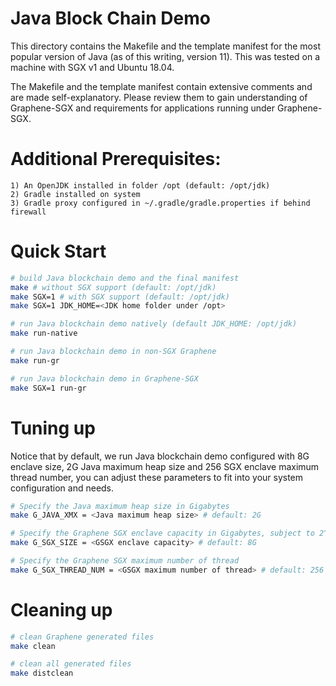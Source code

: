 # Java Block Chain Demo

This directory contains the Makefile and the template manifest for the most
popular version of Java (as of this writing, version 11). This was tested
on a machine with SGX v1 and Ubuntu 18.04.

The Makefile and the template manifest contain extensive comments and are made
self-explanatory. Please review them to gain understanding of Graphene-SGX
and requirements for applications running under Graphene-SGX.

# Additional Prerequisites:
    1) An OpenJDK installed in folder /opt (default: /opt/jdk)
    2) Gradle installed on system
    3) Gradle proxy configured in ~/.gradle/gradle.properties if behind firewall

# Quick Start

```sh
# build Java blockchain demo and the final manifest
make # without SGX support (default: /opt/jdk)
make SGX=1 # with SGX support (default: /opt/jdk)
make SGX=1 JDK_HOME=<JDK home folder under /opt>

# run Java blockchain demo natively (default JDK_HOME: /opt/jdk)
make run-native

# run Java blockchain demo in non-SGX Graphene
make run-gr

# run Java blockchain demo in Graphene-SGX
make SGX=1 run-gr
```

# Tuning up

Notice that by default, we run Java blockchain demo configured with 8G enclave size, 2G Java maximum
heap size and 256 SGX enclave maximum thread number, you can adjust these parameters to fit into
your system configuration and needs.

```sh
# Specify the Java maximum heap size in Gigabytes
make G_JAVA_XMX = <Java maximum heap size> # default: 2G

# Specify the Graphene SGX enclave capacity in Gigabytes, subject to 2^n
make G_SGX_SIZE = <GSGX enclave capacity> # default: 8G

# Specify the Graphene SGX maximum number of thread
make G_SGX_THREAD_NUM = <GSGX maximum number of thread> # default: 256
```

# Cleaning up

```sh
# clean Graphene generated files
make clean

# clean all generated files
make distclean
```
